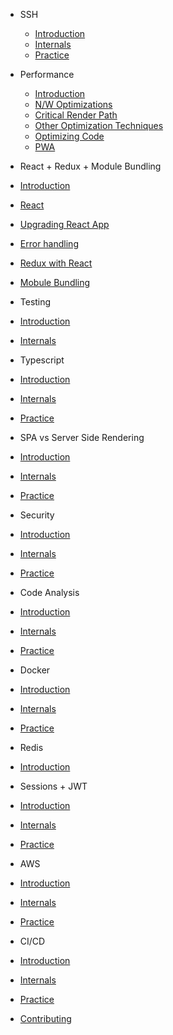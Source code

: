 - SSH

  - [Introduction](ssh/intro_ssh.md)
  - [Internals](ssh/internals_ssh.md)
  - [Practice](ssh/practice_ssh.md)

- Performance

  - [Introduction](performance/intro_performance.md)
  - [N/W Optimizations](performance/network_performance.md)
  - [Critical Render Path](performance/path_performance.md)
  - [Other Optimization Techniques](performance/others.md)
  - [Optimizing Code](performance/code.md)
  - [PWA](performance/pwa.md)

-  React + Redux + Module Bundling

  - [Introduction](react/intro_react.md)
  - [React](react/react.md)
  - [Upgrading React App](react/upgrade_react.md)
  - [Error handling](react/error_handling.md)
  - [Redux with React](react/redux.md)
  - [Mobule Bundling](react/webpack.md)

-  Testing

  - [Introduction](testing/intro.md)
  - [Internals](testing/internals.md)

-  Typescript

  - [Introduction](intro_performance.md)
  - [Internals](internals_performance.md)
  - [Practice](practice_performance.md)

-  SPA vs Server Side Rendering

  - [Introduction](intro_performance.md)
  - [Internals](internals_performance.md)
  - [Practice](practice_performance.md)

-  Security

  - [Introduction](intro_performance.md)
  - [Internals](internals_performance.md)
  - [Practice](practice_performance.md)

-  Code Analysis

  - [Introduction](intro_performance.md)
  - [Internals](internals_performance.md)
  - [Practice](practice_performance.md)

-  Docker

  - [Introduction](intro_performance.md)
  - [Internals](internals_performance.md)
  - [Practice](practice_performance.md)

-  Redis

  - [Introduction](redis/intro.md)

-  Sessions + JWT

  - [Introduction](intro_performance.md)
  - [Internals](internals_performance.md)
  - [Practice](practice_performance.md)

-  AWS

  - [Introduction](intro_performance.md)
  - [Internals](internals_performance.md)
  - [Practice](practice_performance.md)

-  CI/CD

  - [Introduction](intro_performance.md)
  - [Internals](internals_performance.md)
  - [Practice](practice_performance.md)

- [Contributing](contribution/index.md)
